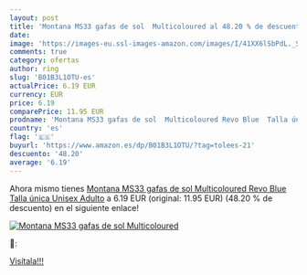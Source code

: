 ```yaml
---
layout: post
title: 'Montana MS33 gafas de sol  Multicoloured al 48.20 % de descuento'
date: 
image: 'https://images-eu.ssl-images-amazon.com/images/I/41XX6lSbPdL._SL200_.jpg'
comments: true
category: ofertas
author: ring
slug: 'B01B3L1OTU-es'
actualPrice: 6.19 EUR
currency: EUR
price: 6.19
comparePrice: 11.95 EUR
prodname: 'Montana MS33 gafas de sol  Multicoloured Revo Blue  Talla única Unisex Adulto'
country: 'es'
flag: '🇪🇸'
buyurl: 'https://www.amazon.es/dp/B01B3L1OTU/?tag=tolees-21'
descuento: '48.20'
average: '6.19'
---
```


Ahora mismo tienes [Montana MS33 gafas de sol  Multicoloured Revo Blue  Talla única Unisex Adulto](https://www.amazon.es/dp/B01B3L1OTU/?tag=tolees-21) a 6.19 EUR (original: 11.95 EUR) (48.20 %  de descuento) en el siguiente enlace!

[![Montana MS33 gafas de sol  Multicoloured](https://images-eu.ssl-images-amazon.com/images/I/41XX6lSbPdL._SL200_.jpg)](https://www.amazon.es/dp/B01B3L1OTU/?tag=tolees-21)

🔎:


[Visítala!!!](https://www.amazon.es/dp/B01B3L1OTU/?tag=tolees-21)
